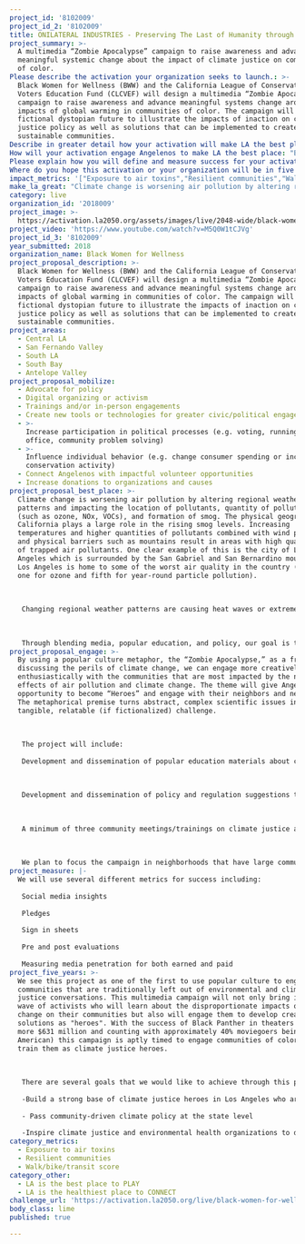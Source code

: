 ```yaml
---
project_id: '8102009'
project_id_2: '8102009'
title: ONILATERAL INDUSTRIES - Preserving The Last of Humanity through Science
project_summary: >-
  A multimedia “Zombie Apocalypse” campaign to raise awareness and advance
  meaningful systemic change about the impact of climate justice on communities
  of color.
Please describe the activation your organization seeks to launch.: >-
  Black Women for Wellness (BWW) and the California League of Conservation
  Voters Education Fund (CLCVEF) will design a multimedia “Zombie Apocalypse”
  campaign to raise awareness and advance meaningful systems change around the
  impacts of global warming in communities of color. The campaign will use a
  fictional dystopian future to illustrate the impacts of inaction on climate
  justice policy as well as solutions that can be implemented to create
  sustainable communities. 
Describe in greater detail how your activation will make LA the best place?: "Climate change is worsening air pollution by altering regional weather patterns and impacting the location of pollutants, quantity of pollutants (such as ozone, NOx, VOCs), and formation of smog. The physical geography of California plays a large role in the rising smog levels. Increasing temperatures and higher quantities of pollutants combined with wind patterns and physical barriers such as mountains result in areas with high quantities of trapped air pollutants. One clear example of this is the city of Los Angeles which is surrounded by the San Gabriel and San Bernardino mountains. Los Angeles is home to some of the worst air quality in the country (number one for ozone and fifth for year-round particle pollution).\r\n \r\nChanging regional weather patterns are causing heat waves or extreme heat events to become more common, which is increasing the risk of heat-related mortality.  Specifically, in urban areas, large quantities of asphalt, tall buildings, and limited trees cause an effect known as an urban heat island. This is a phenomenon when cities are substantially warmer than the surrounding areas. Climate change is intensifying urban heat islands and increasing the risk of mortality in certain communities from circulatory and respiratory diseases. Risk factors for heat-related illnesses and deaths include age, gender, health status, location, and income status.  Communities of color experience a large proportion of these risk factors, and they are the most common victims of heat waves.  Climate change is predicted to increase heat deaths in Black communities.\r\n \r\nThrough blending media, popular education, and policy, our goal is to engage communities of color as well as key stakeholders and elected officials in the climate justice fight with the intention of advancing meaningful institutional change at the state and local level. Using an intersectional lens, we will raise awareness about how climate change can impact Los Angelenos of color both globally and locally, as well as promote solutions that center on the most vulnerable populations. This includes linking how affordable and safe quality housing, transportation, oil drilling, fossil fuel reduction, water and food policies can help prevent further global warming in addition to creating healthier and more sustainable communities for all. Furthermore, by engaging communities of color directly, we can apply more pressure to local and state elected officials to support and champion true climate justice legislation.\r\n"
How will your activation engage Angelenos to make LA the best place: "By using a popular culture metaphor, the “Zombie Apocalypse,” as a frame for discussing the perils of climate change, we can engage more creatively and enthusiastically with the communities that are most impacted by the negative effects of air pollution and climate change. The theme will give Angelenos the opportunity to become “Heroes” and engage with their neighbors and networks. The metaphorical premise turns abstract, complex scientific issues into a more tangible, relatable (if fictionalized) challenge.\r\n\r\nThe project will include:\r\nDevelopment and dissemination of popular education materials about climate change and climate justice with a focus on the impact to communities of color. This includes ads on public transportation and local community newspapers, videos, handouts, posters and social media posts. \r\n\r\nDevelopment and dissemination of policy and regulation suggestions that takes an intersectional approach to looking at solving the climate threat. \r\n\r\nA minimum of three community meetings/trainings on climate justice and its impact on people of color.\r\n\r\nWe plan to focus the campaign in neighborhoods that have large communities of color including, South Los Angeles, Central Los Angeles, and the Antelope Valley. In addition, even though the goal is to increase engagement for the broader communities of color, we will have a particular focus on women of color and young people. \r\n"
Please explain how you will define and measure success for your activation.: "We will use several different metrics for success including: \r\nSocial media insights\r\nPledges \r\nSign in sheets \r\nPre and post evaluations\r\nMeasuring media penetration for both earned and paid"
Where do you hope this activation or your organization will be in five years?: "We see this project as one of the first to use popular culture to engage communities that are traditionally left out of environmental and climate justice conversations. This multimedia campaign will not only bring in a new wave of activists who will learn about the disproportionate impacts of climate change on their communities but also will engage them to develop creative solutions as \"heroes\". With the success of Black Panther in theaters (earning more $631 million and counting with approximately 40% moviegoers being African American) this campaign is aptly timed to engage communities of color and train them as climate justice heroes.\r\n\r\nThere are several goals that we would like to achieve through this project in 5 years:\r\n-Build a strong base of climate justice heroes in Los Angeles who are actively engaged in educating their networks and advocating for their communities health \r\n- Pass community-driven climate policy at the state level\r\n-Inspire climate justice and environmental health organizations to develop creative and relevant campaigns to engage impacted communities "
impact_metrics: '["Exposure to air toxins","Resilient communities","Walk/bike/transit score"]'
make_la_great: "Climate change is worsening air pollution by altering regional weather patterns and impacting the location of pollutants, quantity of pollutants (such as ozone, NOx, VOCs), and formation of smog. The physical geography of California plays a large role in the rising smog levels. Increasing temperatures and higher quantities of pollutants combined with wind patterns and physical barriers such as mountains result in areas with high quantities of trapped air pollutants. One clear example of this is the city of Los Angeles which is surrounded by the San Gabriel and San Bernardino mountains. Los Angeles is home to some of the worst air quality in the country (number one for ozone and fifth for year-round particle pollution).\r\n \r\n  \r\n \r\n Changing regional weather patterns are causing heat waves or extreme heat events to become more common, which is increasing the risk of heat-related mortality. Specifically, in urban areas, large quantities of asphalt, tall buildings, and limited trees cause an effect known as an urban heat island. This is a phenomenon when cities are substantially warmer than the surrounding areas. Climate change is intensifying urban heat islands and increasing the risk of mortality in certain communities from circulatory and respiratory diseases. Risk factors for heat-related illnesses and deaths include age, gender, health status, location, and income status. Communities of color experience a large proportion of these risk factors, and they are the most common victims of heat waves. Climate change is predicted to increase heat deaths in Black communities.\r\n \r\n  \r\n \r\n Through blending media, popular education, and policy, our goal is to engage communities of color as well as key stakeholders and elected officials in the climate justice fight with the intention of advancing meaningful institutional change at the state and local level. Using an intersectional lens, we will raise awareness about how climate change can impact Los Angelenos of color both globally and locally, as well as promote solutions that center on the most vulnerable populations. This includes linking how affordable and safe quality housing, transportation, oil drilling, fossil fuel reduction, water and food policies can help prevent further global warming in addition to creating healthier and more sustainable communities for all. Furthermore, by engaging communities of color directly, we can apply more pressure to local and state elected officials to support and champion true climate justice legislation."
category: live
organization_id: '2018009'
project_image: >-
  https://activation.la2050.org/assets/images/live/2048-wide/black-women-for-wellness.jpg
project_video: 'https://www.youtube.com/watch?v=M5Q0W1tCJVg'
project_id_3: '8102009'
year_submitted: 2018
organization_name: Black Women for Wellness
project_proposal_description: >-
  Black Women for Wellness (BWW) and the California League of Conservation
  Voters Education Fund (CLCVEF) will design a multimedia “Zombie Apocalypse”
  campaign to raise awareness and advance meaningful systems change around the
  impacts of global warming in communities of color. The campaign will use a
  fictional dystopian future to illustrate the impacts of inaction on climate
  justice policy as well as solutions that can be implemented to create
  sustainable communities.
project_areas:
  - Central LA
  - San Fernando Valley
  - South LA
  - South Bay
  - Antelope Valley
project_proposal_mobilize:
  - Advocate for policy
  - Digital organizing or activism
  - Trainings and/or in-person engagements
  - Create new tools or technologies for greater civic/political engagement
  - >-
    Increase participation in political processes (e.g. voting, running for
    office, community problem solving)
  - >-
    Influence individual behavior (e.g. change consumer spending or increase
    conservation activity)
  - Connect Angelenos with impactful volunteer opportunities
  - Increase donations to organizations and causes
project_proposal_best_place: >-
  Climate change is worsening air pollution by altering regional weather
  patterns and impacting the location of pollutants, quantity of pollutants
  (such as ozone, NOx, VOCs), and formation of smog. The physical geography of
  California plays a large role in the rising smog levels. Increasing
  temperatures and higher quantities of pollutants combined with wind patterns
  and physical barriers such as mountains result in areas with high quantities
  of trapped air pollutants. One clear example of this is the city of Los
  Angeles which is surrounded by the San Gabriel and San Bernardino mountains.
  Los Angeles is home to some of the worst air quality in the country (number
  one for ozone and fifth for year-round particle pollution).
   
    
   
   Changing regional weather patterns are causing heat waves or extreme heat events to become more common, which is increasing the risk of heat-related mortality. Specifically, in urban areas, large quantities of asphalt, tall buildings, and limited trees cause an effect known as an urban heat island. This is a phenomenon when cities are substantially warmer than the surrounding areas. Climate change is intensifying urban heat islands and increasing the risk of mortality in certain communities from circulatory and respiratory diseases. Risk factors for heat-related illnesses and deaths include age, gender, health status, location, and income status. Communities of color experience a large proportion of these risk factors, and they are the most common victims of heat waves. Climate change is predicted to increase heat deaths in Black communities.
   
    
   
   Through blending media, popular education, and policy, our goal is to engage communities of color as well as key stakeholders and elected officials in the climate justice fight with the intention of advancing meaningful institutional change at the state and local level. Using an intersectional lens, we will raise awareness about how climate change can impact Los Angelenos of color both globally and locally, as well as promote solutions that center on the most vulnerable populations. This includes linking how affordable and safe quality housing, transportation, oil drilling, fossil fuel reduction, water and food policies can help prevent further global warming in addition to creating healthier and more sustainable communities for all. Furthermore, by engaging communities of color directly, we can apply more pressure to local and state elected officials to support and champion true climate justice legislation.
project_proposal_engage: >-
  By using a popular culture metaphor, the “Zombie Apocalypse,” as a frame for
  discussing the perils of climate change, we can engage more creatively and
  enthusiastically with the communities that are most impacted by the negative
  effects of air pollution and climate change. The theme will give Angelenos the
  opportunity to become “Heroes” and engage with their neighbors and networks.
  The metaphorical premise turns abstract, complex scientific issues into a more
  tangible, relatable (if fictionalized) challenge.
   
   
   
   The project will include:
   
   Development and dissemination of popular education materials about climate change and climate justice with a focus on the impact to communities of color. This includes ads on public transportation and local community newspapers, videos, handouts, posters and social media posts. 
   
   
   
   Development and dissemination of policy and regulation suggestions that takes an intersectional approach to looking at solving the climate threat. 
   
   
   
   A minimum of three community meetings/trainings on climate justice and its impact on people of color.
   
   
   
   We plan to focus the campaign in neighborhoods that have large communities of color including, South Los Angeles, Central Los Angeles, and the Antelope Valley. In addition, even though the goal is to increase engagement for the broader communities of color, we will have a particular focus on women of color and young people.
project_measure: |-
  We will use several different metrics for success including: 
   
   Social media insights
   
   Pledges 
   
   Sign in sheets 
   
   Pre and post evaluations
   
   Measuring media penetration for both earned and paid
project_five_years: >-
  We see this project as one of the first to use popular culture to engage
  communities that are traditionally left out of environmental and climate
  justice conversations. This multimedia campaign will not only bring in a new
  wave of activists who will learn about the disproportionate impacts of climate
  change on their communities but also will engage them to develop creative
  solutions as "heroes". With the success of Black Panther in theaters (earning
  more $631 million and counting with approximately 40% moviegoers being African
  American) this campaign is aptly timed to engage communities of color and
  train them as climate justice heroes.
   
   
   
   There are several goals that we would like to achieve through this project in 5 years:
   
   -Build a strong base of climate justice heroes in Los Angeles who are actively engaged in educating their networks and advocating for their communities health 
   
   - Pass community-driven climate policy at the state level
   
   -Inspire climate justice and environmental health organizations to develop creative and relevant campaigns to engage impacted communities
category_metrics:
  - Exposure to air toxins
  - Resilient communities
  - Walk/bike/transit score
category_other:
  - LA is the best place to PLAY
  - LA is the healthiest place to CONNECT
challenge_url: 'https://activation.la2050.org/live/black-women-for-wellness/'
body_class: lime
published: true

---
```

